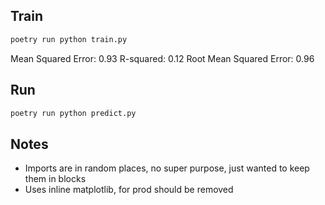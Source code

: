 ## Train

```sh
poetry run python train.py
```

Mean Squared Error: 0.93
R-squared: 0.12
Root Mean Squared Error: 0.96

## Run

```sh
poetry run python predict.py
```

## Notes

- Imports are in random places, no super purpose, just wanted to keep them in blocks
- Uses inline matplotlib, for prod should be removed